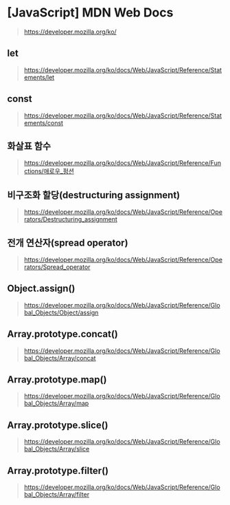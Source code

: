 # [JavaScript] MDN Web Docs
> https://developer.mozilla.org/ko/

## let
> https://developer.mozilla.org/ko/docs/Web/JavaScript/Reference/Statements/let

## const
> https://developer.mozilla.org/ko/docs/Web/JavaScript/Reference/Statements/const

## 화살표 함수
> https://developer.mozilla.org/ko/docs/Web/JavaScript/Reference/Functions/애로우_펑션

## 비구조화 할당(destructuring assignment)
> https://developer.mozilla.org/ko/docs/Web/JavaScript/Reference/Operators/Destructuring_assignment

## 전개 연산자(spread operator)
> https://developer.mozilla.org/ko/docs/Web/JavaScript/Reference/Operators/Spread_operator

## Object.assign()
> https://developer.mozilla.org/ko/docs/Web/JavaScript/Reference/Global_Objects/Object/assign

## Array.prototype.concat()
> https://developer.mozilla.org/ko/docs/Web/JavaScript/Reference/Global_Objects/Array/concat

## Array.prototype.map()
> https://developer.mozilla.org/ko/docs/Web/JavaScript/Reference/Global_Objects/Array/map

## Array.prototype.slice()
> https://developer.mozilla.org/ko/docs/Web/JavaScript/Reference/Global_Objects/Array/slice

## Array.prototype.filter()
> https://developer.mozilla.org/ko/docs/Web/JavaScript/Reference/Global_Objects/Array/filter
